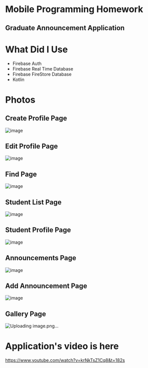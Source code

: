 # Mobile Programming Homework

## Graduate Announcement Application 


# What Did I Use
* Firebase Auth
* Firebase Real Time Database
* Firebase FireStore Database
* Kotlin


# Photos
## Create Profile Page
![image](https://github.com/kaayra2000/m-bil_odev/assets/98055130/679b7da9-3331-4b12-af83-61eaaf26fcfc)

## Edit Profile Page
![image](https://github.com/kaayra2000/m-bil_odev/assets/98055130/a3ef28ca-b68f-4ec4-beaa-4c4c4339cf5a)

## Find Page
![image](https://github.com/kaayra2000/m-bil_odev/assets/98055130/525aee2d-821d-45d3-8c63-61845121fc1a)

## Student List Page
![image](https://github.com/kaayra2000/m-bil_odev/assets/98055130/0f05e225-a05b-4bdb-a79c-1bca494cdfe9)

## Student Profile Page
![image](https://github.com/kaayra2000/m-bil_odev/assets/98055130/e41697d7-f3b1-4596-ad8a-b08cfb6d11bb)

## Announcements Page
![image](https://github.com/kaayra2000/m-bil_odev/assets/98055130/813ec0c7-ea75-42c2-baf1-45eb08fa0fee)

## Add Announcement Page
![image](https://github.com/kaayra2000/m-bil_odev/assets/98055130/c7aec058-dc7d-42a1-9adf-070ae9d199f0)

## Gallery Page
![Uploading image.png…]()

# Application's video is here 
https://www.youtube.com/watch?v=krNkTsZ1Cq8&t=182s
